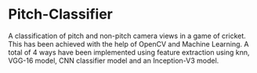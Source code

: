 # Pitch-Classifier
A classification of pitch and non-pitch camera views in a game of cricket.
This has been achieved with the help of OpenCV and Machine Learning.
A total of 4 ways have been implemented using feature extraction using knn, VGG-16 model, CNN classifier model and an Inception-V3 model.
